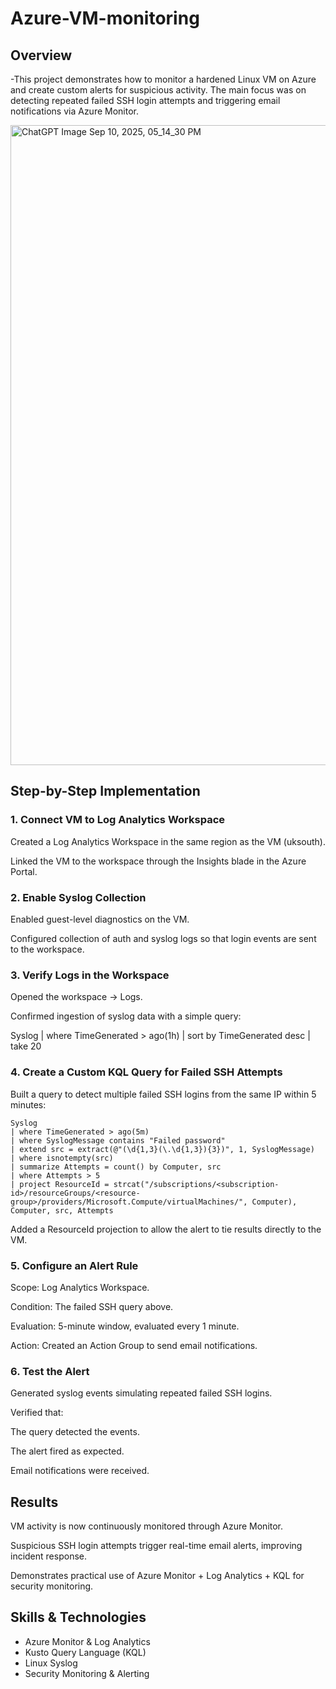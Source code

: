 # Azure-VM-monitoring

## Overview
-This project demonstrates how to monitor a hardened Linux VM on Azure and create custom alerts for suspicious activity. The main focus was on detecting repeated failed SSH login attempts and triggering email notifications via Azure Monitor.

<img width="1536" height="1024" alt="ChatGPT Image Sep 10, 2025, 05_14_30 PM" src="https://github.com/user-attachments/assets/f0e8b087-f9dc-428d-ac05-d91649d525ab" />

## Step-by-Step Implementation
### 1. Connect VM to Log Analytics Workspace

Created a Log Analytics Workspace in the same region as the VM (uksouth).

Linked the VM to the workspace through the Insights blade in the Azure Portal.

### 2. Enable Syslog Collection

Enabled guest-level diagnostics on the VM.

Configured collection of auth and syslog logs so that login events are sent to the workspace.

### 3. Verify Logs in the Workspace

Opened the workspace → Logs.

Confirmed ingestion of syslog data with a simple query:

Syslog
| where TimeGenerated > ago(1h)
| sort by TimeGenerated desc
| take 20

### 4. Create a Custom KQL Query for Failed SSH Attempts

Built a query to detect multiple failed SSH logins from the same IP within 5 minutes:

```
Syslog
| where TimeGenerated > ago(5m)
| where SyslogMessage contains "Failed password"
| extend src = extract(@"(\d{1,3}(\.\d{1,3}){3})", 1, SyslogMessage)
| where isnotempty(src)
| summarize Attempts = count() by Computer, src
| where Attempts > 5
| project ResourceId = strcat("/subscriptions/<subscription-id>/resourceGroups/<resource-group>/providers/Microsoft.Compute/virtualMachines/", Computer), Computer, src, Attempts
```

Added a ResourceId projection to allow the alert to tie results directly to the VM.

### 5. Configure an Alert Rule

Scope: Log Analytics Workspace.

Condition: The failed SSH query above.

Evaluation: 5-minute window, evaluated every 1 minute.

Action: Created an Action Group to send email notifications.

### 6. Test the Alert

Generated syslog events simulating repeated failed SSH logins.

Verified that:

The query detected the events.

The alert fired as expected.

Email notifications were received.

## Results

VM activity is now continuously monitored through Azure Monitor.

Suspicious SSH login attempts trigger real-time email alerts, improving incident response.

Demonstrates practical use of Azure Monitor + Log Analytics + KQL for security monitoring.

## Skills & Technologies
- Azure Monitor & Log Analytics
- Kusto Query Language (KQL)
- Linux Syslog
- Security Monitoring & Alerting

